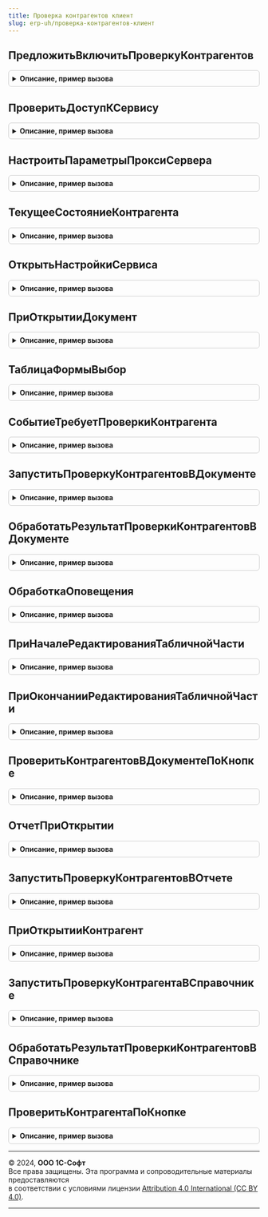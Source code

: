 ```yaml
---
title: Проверка контрагентов клиент
slug: erp-uh/проверка-контрагентов-клиент
---
```



## ПредложитьВключитьПроверкуКонтрагентов
<details style="margin: 1em 0; padding: 0.5em; border: 1px solid #ccc; border-radius: 6px;">

<summary style="font-weight: bold; cursor: pointer;">Описание, пример вызова</summary>

```bsl

// Отображение формы с предложением включить проверку контрагентов.
//
// Параметры:
//  Форма	 - ФормаКлиентскогоПриложения - Форма объекта, в котором выполняется проверка контрагентов.
Процедура ПредложитьВключитьПроверкуКонтрагентов(Форма) Экспорт
```

Пример вызова
```bsl
ПроверкаКонтрагентовКлиент.ПредложитьВключитьПроверкуКонтрагентов(Форма) 
```
</details>

## ПроверитьДоступКСервису
<details style="margin: 1em 0; padding: 0.5em; border: 1px solid #ccc; border-radius: 6px;">

<summary style="font-weight: bold; cursor: pointer;">Описание, пример вызова</summary>

```bsl

// Проверка доступа к сервису.
Процедура ПроверитьДоступКСервису() Экспорт
```

Пример вызова
```bsl
ПроверкаКонтрагентовКлиент.ПроверитьДоступКСервису() 
```
</details>

## НастроитьПараметрыПроксиСервера
<details style="margin: 1em 0; padding: 0.5em; border: 1px solid #ccc; border-radius: 6px;">

<summary style="font-weight: bold; cursor: pointer;">Описание, пример вызова</summary>

```bsl

// Настройка параметров прокси сервера.
Процедура НастроитьПараметрыПроксиСервера() Экспорт
```

Пример вызова
```bsl
ПроверкаКонтрагентовКлиент.НастроитьПараметрыПроксиСервера() 
```
</details>

## ТекущееСостояниеКонтрагента
<details style="margin: 1em 0; padding: 0.5em; border: 1px solid #ccc; border-radius: 6px;">

<summary style="font-weight: bold; cursor: pointer;">Описание, пример вызова</summary>

```bsl

// Вспомогательный API. Получает состояние контрагента из регистра сведений или из временного хранилища, если
//           передан адрес.
//
// Параметры:
//  КонтрагентСсылка - ОпределяемыйТип.КонтрагентБИП - Проверяемый контрагент.
//  ИНН				 - Строка - ИНН контрагента.
//  КПП				 - Строка - КПП контрагента.
//  АдресХранилища	 - Строка - Адрес временного хранилища, в котором может содержаться
//		результат проверки контрагента.
// Возвращаемое значение:
//  ПеречислениеСсылка.СостоянияСуществованияКонтрагента - Состояние контрагента.
//
Функция ТекущееСостояниеКонтрагента(КонтрагентСсылка, ИНН, КПП, АдресХранилища = Неопределено) Экспорт
```

Пример вызова
```bsl
Результат = ПроверкаКонтрагентовКлиент.ТекущееСостояниеКонтрагента(КонтрагентСсылка, ИНН, КПП, АдресХранилища);
```
</details>

## ОткрытьНастройкиСервиса
<details style="margin: 1em 0; padding: 0.5em; border: 1px solid #ccc; border-radius: 6px;">

<summary style="font-weight: bold; cursor: pointer;">Описание, пример вызова</summary>

```bsl

// Открыть настройки сервиса.
Процедура ОткрытьНастройкиСервиса() Экспорт
```

Пример вызова
```bsl
ПроверкаКонтрагентовКлиент.ОткрытьНастройкиСервиса() 
```
</details>

## ПриОткрытииДокумент
<details style="margin: 1em 0; padding: 0.5em; border: 1px solid #ccc; border-radius: 6px;">

<summary style="font-weight: bold; cursor: pointer;">Описание, пример вызова</summary>

```bsl

// Подключение обработчиков результата проверки контрагентов из формы документа.
//
// Параметры:
//  Форма						 - ФормаКлиентскогоПриложения - Форма документа, в котором выполняется проверка контрагентов.
Процедура ПриОткрытииДокумент(Форма) Экспорт
```

Пример вызова
```bsl
ПроверкаКонтрагентовКлиент.ПриОткрытииДокумент(Форма) 
```
</details>

## ТаблицаФормыВыбор
<details style="margin: 1em 0; padding: 0.5em; border: 1px solid #ccc; border-radius: 6px;">

<summary style="font-weight: bold; cursor: pointer;">Описание, пример вызова</summary>

```bsl

// Отображение предупреждения о причине выделения контрагента в строке таблице как некорректного.
//
// Параметры:
//  Форма	 - ФормаКлиентскогоПриложения - Форма документа, в котором выполняется проверка контрагентов.
//  Элемент	 - ТаблицаФормы - Таблица, в которой выполнили двойное нажатие на значке с информацией о наличии
//                            некорректного контрагента.
//  Поле	 - ПолеФормы - Колонка, в которой выполнили двойное нажатие на значке с информацией о наличии некорректного
//                      контрагента.
Процедура ТаблицаФормыВыбор(Форма, Элемент, Поле) Экспорт
```

Пример вызова
```bsl
ПроверкаКонтрагентовКлиент.ТаблицаФормыВыбор(Форма, Элемент, Поле) 
```
</details>

## СобытиеТребуетПроверкиКонтрагента
<details style="margin: 1em 0; padding: 0.5em; border: 1px solid #ccc; border-radius: 6px;">

<summary style="font-weight: bold; cursor: pointer;">Описание, пример вызова</summary>

```bsl

// Определяет, требует ли событие, вызванное оповещением, запуска проверки контрагентов.
//
// Параметры:
//  Форма						 - ФормаКлиентскогоПриложения - Форма документа, в котором выполняется проверка контрагентов.
//  ИмяСобытия					 - Строка - Имя события обработки оповещения.
//  Параметр					 - Произвольный - Параметр обработки оповещения.
//  Источник					 - Произвольный - Источник обработки оповещения.
// Возвращаемое значение:
//  Булево - требует ли событие, вызванное оповещением, запуска проверки контрагентов.
Функция СобытиеТребуетПроверкиКонтрагента(Форма, ИмяСобытия, Параметр, Источник) Экспорт
```

Пример вызова
```bsl
Результат = ПроверкаКонтрагентовКлиент.СобытиеТребуетПроверкиКонтрагента(Форма, ИмяСобытия, Параметр, Источник) 
```
</details>

## ЗапуститьПроверкуКонтрагентовВДокументе
<details style="margin: 1em 0; padding: 0.5em; border: 1px solid #ccc; border-radius: 6px;">

<summary style="font-weight: bold; cursor: pointer;">Описание, пример вызова</summary>

```bsl

// Запуск проверки контрагентов в документе после возникновения определенного события.
//
// Параметры:
//  Форма						 - ФормаКлиентскогоПриложения - Форма документа, в котором выполняется проверка контрагентов.
//  ДополнительныеПараметры		 - Дата - Дата документа, в случае если произошло изменение даты.
//								 - ТаблицаФормы - Если изменения произошли в табличной части.
//								 - ПолеФормы - Если изменился контрагент в определенном поле произошли в табличной части.
Процедура ЗапуститьПроверкуКонтрагентовВДокументе(Форма, ДополнительныеПараметры = Неопределено) Экспорт
```

Пример вызова
```bsl
ПроверкаКонтрагентовКлиент.ЗапуститьПроверкуКонтрагентовВДокументе(Форма, ДополнительныеПараметры);
```
</details>

## ОбработатьРезультатПроверкиКонтрагентовВДокументе
<details style="margin: 1em 0; padding: 0.5em; border: 1px solid #ccc; border-radius: 6px;">

<summary style="font-weight: bold; cursor: pointer;">Описание, пример вызова</summary>

```bsl

// Обработка результата работы фонового задания по проверке контрагентов.
//
// Параметры:
//  Форма						 - ФормаКлиентскогоПриложения - Форма документа, в котором выполняется проверка контрагентов.
Процедура ОбработатьРезультатПроверкиКонтрагентовВДокументе(Форма) Экспорт
```

Пример вызова
```bsl
ПроверкаКонтрагентовКлиент.ОбработатьРезультатПроверкиКонтрагентовВДокументе(Форма) 
```
</details>

## ОбработкаОповещения
<details style="margin: 1em 0; padding: 0.5em; border: 1px solid #ccc; border-radius: 6px;">

<summary style="font-weight: bold; cursor: pointer;">Описание, пример вызова</summary>

```bsl

// Запускает проверку контрагента из документа, если было определено, что возникло событие,
//	требующее обновления результата проверки контрагентов.
//
// Параметры:
//  Форма						 - ФормаКлиентскогоПриложения - Форма документа, в котором выполняется проверка контрагентов.
//  ИмяСобытия					 - Строка - Имя события обработки оповещения.
//  Параметр					 - Произвольный - Параметр обработки оповещения.
//  Источник					 - Произвольный - Источник обработки оповещения.
Процедура ОбработкаОповещения(Форма, ИмяСобытия, Параметр, Источник) Экспорт
```

Пример вызова
```bsl
ПроверкаКонтрагентовКлиент.ОбработкаОповещения(Форма, ИмяСобытия, Параметр, Источник) 
```
</details>

## ПриНачалеРедактированияТабличнойЧасти
<details style="margin: 1em 0; padding: 0.5em; border: 1px solid #ccc; border-radius: 6px;">

<summary style="font-weight: bold; cursor: pointer;">Описание, пример вызова</summary>

```bsl

// Взводит флаг, что редактируется табличная часть.
//		Если взведен флаг, то результат проверки контрагента не будет отображен до тех пор,
//		пока не завершится редактирование табличной части.
//
// Параметры:
//  Форма - ФормаКлиентскогоПриложения - Форма документа, в котором выполняется проверка контрагентов.
//
Процедура ПриНачалеРедактированияТабличнойЧасти(Форма) Экспорт
```

Пример вызова
```bsl
ПроверкаКонтрагентовКлиент.ПриНачалеРедактированияТабличнойЧасти(Форма) 
```
</details>

## ПриОкончанииРедактированияТабличнойЧасти
<details style="margin: 1em 0; padding: 0.5em; border: 1px solid #ccc; border-radius: 6px;">

<summary style="font-weight: bold; cursor: pointer;">Описание, пример вызова</summary>

```bsl

// Сбрасывает флаг, что редактируется табличная часть.
//		Если взведен флаг, то результат проверки контрагента не будет отображен до тех пор,
//		пока не завершится редактирование табличной части.
//
// Параметры:
//  Форма - ФормаКлиентскогоПриложения - Форма документа, в котором выполняется проверка контрагентов.
//
Процедура ПриОкончанииРедактированияТабличнойЧасти(Форма) Экспорт
```

Пример вызова
```bsl
ПроверкаКонтрагентовКлиент.ПриОкончанииРедактированияТабличнойЧасти(Форма) 
```
</details>

## ПроверитьКонтрагентовВДокументеПоКнопке
<details style="margin: 1em 0; padding: 0.5em; border: 1px solid #ccc; border-radius: 6px;">

<summary style="font-weight: bold; cursor: pointer;">Описание, пример вызова</summary>

```bsl

// Проверка контрагентов по кнопке в открытом документе.
//
// Параметры:
//  Форма	 - ФормаКлиентскогоПриложения - Форма документа, в котором выполняется проверка контрагентов.
//
Процедура ПроверитьКонтрагентовВДокументеПоКнопке(Форма) Экспорт
```

Пример вызова
```bsl
ПроверкаКонтрагентовКлиент.ПроверитьКонтрагентовВДокументеПоКнопке(Форма) 
```
</details>

## ОтчетПриОткрытии
<details style="margin: 1em 0; padding: 0.5em; border: 1px solid #ccc; border-radius: 6px;">

<summary style="font-weight: bold; cursor: pointer;">Описание, пример вызова</summary>

```bsl

// Подключение обработчика ожидания для отображения предложения на использование проверки.
//
// Параметры:
//  Форма	 - ФормаКлиентскогоПриложения - Форма отчета, в котором выполняется проверка контрагентов.
Процедура ОтчетПриОткрытии(Форма) Экспорт
```

Пример вызова
```bsl
ПроверкаКонтрагентовКлиент.ОтчетПриОткрытии(Форма) 
```
</details>

## ЗапуститьПроверкуКонтрагентовВОтчете
<details style="margin: 1em 0; padding: 0.5em; border: 1px solid #ccc; border-radius: 6px;">

<summary style="font-weight: bold; cursor: pointer;">Описание, пример вызова</summary>

```bsl

// Запуск проверки контрагентов в отчете после первичного формирования отчета.
//
// Параметры:
//  Форма						 - ФормаКлиентскогоПриложения - Форма отчета, в котором выполняется проверка контрагентов.
Процедура ЗапуститьПроверкуКонтрагентовВОтчете(Форма) Экспорт
```

Пример вызова
```bsl
ПроверкаКонтрагентовКлиент.ЗапуститьПроверкуКонтрагентовВОтчете(Форма) 
```
</details>

## ПриОткрытииКонтрагент
<details style="margin: 1em 0; padding: 0.5em; border: 1px solid #ccc; border-radius: 6px;">

<summary style="font-weight: bold; cursor: pointer;">Описание, пример вызова</summary>

```bsl

// Подключение обработчиков результата проверки контрагента из карточки контрагента.
//
// Параметры:
//  Форма	 - ФормаКлиентскогоПриложения - Карточка контрагента.
Процедура ПриОткрытииКонтрагент(Форма) Экспорт
```

Пример вызова
```bsl
ПроверкаКонтрагентовКлиент.ПриОткрытииКонтрагент(Форма) 
```
</details>

## ЗапуститьПроверкуКонтрагентаВСправочнике
<details style="margin: 1em 0; padding: 0.5em; border: 1px solid #ccc; border-radius: 6px;">

<summary style="font-weight: bold; cursor: pointer;">Описание, пример вызова</summary>

```bsl

// Запуск проверки из карточки контрагента.
//
// Параметры:
//  Форма - ФормаКлиентскогоПриложения - Карточка контрагента.
//
Процедура ЗапуститьПроверкуКонтрагентаВСправочнике(Форма) Экспорт
```

Пример вызова
```bsl
ПроверкаКонтрагентовКлиент.ЗапуститьПроверкуКонтрагентаВСправочнике(Форма) 
```
</details>

## ОбработатьРезультатПроверкиКонтрагентовВСправочнике
<details style="margin: 1em 0; padding: 0.5em; border: 1px solid #ccc; border-radius: 6px;">

<summary style="font-weight: bold; cursor: pointer;">Описание, пример вызова</summary>

```bsl

// Обработка результата фонового задания по проверке контрагента из карточки контрагента.
//
// Параметры:
//  Форма	 - ФормаКлиентскогоПриложения - Карточка контрагента.
Процедура ОбработатьРезультатПроверкиКонтрагентовВСправочнике(Форма) Экспорт
```

Пример вызова
```bsl
ПроверкаКонтрагентовКлиент.ОбработатьРезультатПроверкиКонтрагентовВСправочнике(Форма) 
```
</details>

## ПроверитьКонтрагентаПоКнопке
<details style="margin: 1em 0; padding: 0.5em; border: 1px solid #ccc; border-radius: 6px;">

<summary style="font-weight: bold; cursor: pointer;">Описание, пример вызова</summary>

```bsl

// Проверка контрагента по кнопке в карточке контрагента.
//
// Параметры:
//  Форма	 - ФормаКлиентскогоПриложения - Карточка контрагента.
//
Процедура ПроверитьКонтрагентаПоКнопке(Форма) Экспорт
```

Пример вызова
```bsl
ПроверкаКонтрагентовКлиент.ПроверитьКонтрагентаПоКнопке(Форма) 
```
</details>

---

© 2024, **ООО 1С-Софт**  
Все права защищены. Эта программа и сопроводительные материалы предоставляются  
в соответствии с условиями лицензии [Attribution 4.0 International (CC BY 4.0)](https://creativecommons.org/licenses/by/4.0/legalcode).

---
